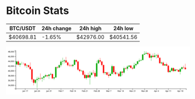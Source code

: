 # Bitcoin Stats

BTC/USDT|24h change|24h high|24h low|
|---|---|---|---|
|$40698.81|-1.65%|$42976.00|$40541.56|

<img src="./chart.svg">
